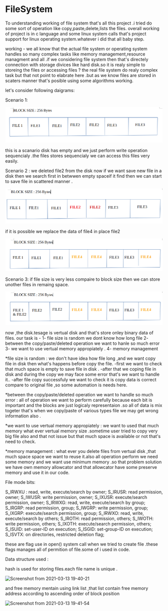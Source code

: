 # FileSystem


To understanding working of file system that's all this project .i tried do some sort of operation like copy,paste,delete,lists the files. overall working
of project is in c language and some linux system calls that's project support for linux operating system.whatever i did that all baby step.

working -
 we all know that the actual file system or operating system handles so many complex tasks like memory management,resource managment and all .if we considering
 file system then that's directely connection with storage divices like hard disk.so it is realy simple to storeing the files or accessing files ?
 the real file system do realy complex task but that not point to elabrate here .but as we know files are stored in scaters manner that's posible using some
 algorithms working.
 
 let's consider following daigrams:

Scenario 1:
 
 ![alt text](https://github.com/radheshamnagare/FileSystem/blob/adb49f70d3c5c33cd22338eb83df8e80d8ab5898/Screenshot%20from%202021-03-12%2013-14-43.png)
 
 this is a scanario disk has empty and we just perform write operation sequencialy .the files stores sequencialy we can access this files very easily.
 
Scenario 2 :
  we deleted file2 from the disk now if we want save new file in a disk then we search first in betwwen empty spaceif it find then we can start to save file in scattered manner .
  
  ![alt text](https://github.com/radheshamnagare/FileSystem/blob/11a7d5284471a989c7f4c022254704188623c90e/Screenshot%20from%202021-03-12%2014-04-00.png)
  
  if it is possible we replace the data of file4 in place file2
  
  ![alt text](https://github.com/radheshamnagare/FileSystem/blob/11a7d5284471a989c7f4c022254704188623c90e/Screenshot%20from%202021-03-12%2014-08-23.png
)
  
  
Scenario 3: if file size is very less compaire to block size then we can store unother files in remaing space.

![alt text](https://github.com/radheshamnagare/FileSystem/blob/11a7d5284471a989c7f4c022254704188623c90e/Screenshot%20from%202021-03-12%2014-11-06.png)


now ,the disk.tesage is vertual disk and that's store onley binary data of files.
our task is -
 1- file size is random we dont know how long file
 2- between the copy/paste/deleted operation we want to hanle so much error
 3- we want to use vertual memory appropiately .
 4- memory management
 
 
 *file size is random :
     we don't have idea how file long ,and we want copy file in disk then what's happens before copy the file.
     -first we want to check that much space is empty to save file in disk .
     -after that we coping file in disk and during the copy we may face some error that's we want to handle it..
     -after file copy successfuly we want to check it is copy data is correct compare to original file ,so some automation is needs here.
     
*between the copy/paste/deleted operation we want to handle so much error :
 all of operation we want to perform carefully because each bit is important and the blocks are just logicaly representaion .so all of data is mix togeter that's
 when we copy/paste of various types file we may get wrong information also .
 
 *we want to use vertual memory appropiately  :
   we want to used that much memory what ever vertual memory size .sometime user tried to copy very big file also and that not issue but that much space is available or not that's need to check.
   
 *memory management :
  what ever you delete files from vertual disk ,that much space space we want to reuse it.also all operation perform we need some memory and we want use minimum
  memory .so that problem solution we have own memory allowcator and  that allowcator have some preserve memory and use it in our code.
  
 
  File mode bits:

S_IRWXU :
read, write, execute/search by owner;
S_IRUSR:
read permission, owner;
S_IWUSR:
write permission, owner;
S_IXUSR:
execute/search permission, owner;
S_IRWXG:
read, write, execute/search by group;
S_IRGRP:
read permission, group;
S_IWGRP:
write permission, group;
S_IXGRP:
execute/search permission, group;
S_IRWXO:
read, write, execute/search by others;
S_IROTH:
read permission, others;
S_IWOTH:
write permission, others;
S_IXOTH:
execute/search permission, others;
S_ISUID:
set-user-ID on execution;
S_ISGID:
set-group-ID on execution;
S_ISVTX:
on directories, restricted deletion flag;


these are flag use in open() system call when we tried to create file .these flags manages all of permition of file.some of i used in code.
  
   
 Data structure used :
 
 hash is used for storing files.each file name is unique .
 
 ![Screenshot from 2021-03-13 19-40-21](https://user-images.githubusercontent.com/60652468/111032860-568a4480-8434-11eb-9fe3-4ab666b714b3.png)
 
 and free memory mentain using link list ,that list contain free memory address according to ascending order of block position
 
 ![Screenshot from 2021-03-13 19-41-54](https://user-images.githubusercontent.com/60652468/111032918-aa952900-8434-11eb-8d0c-0ef52c920b5f.png)


